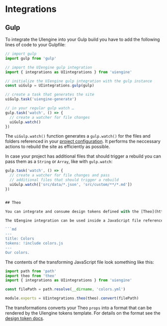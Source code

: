 # Integrations

## Gulp

To integrate the UIengine into your Gulp build you have to add the following lines of code to your Gulpfile:

```js
// import gulp
import gulp from 'gulp'

// import the UIengine gulp integration
import { integrations as UIintegrations } from 'uiengine'

// initialize the UIengine gulp integration with the gulp instance
const uiGulp = UIintegrations.gulp(gulp)

// create a task that generates the site
uiGulp.task('uiengine-generate')

// in your regular gulp watch …
gulp.task('watch', () => {
  // create a watcher for file changes
  uiGulp.watch()
})
```

The `uiGulp.watch()` function generates a `gulp.watch()` for the files and folders referenced in your [project configuration](./config.md).
It performs the neccessary actions to rebuild the site as efficiently as possible.

In case your project has additional files that should trigger a rebuild you can pass them as a `String` or `Array`, like with `gulp.watch`:

```js
gulp.task('watch', () => {
  // create a watcher for file changes and pass
  // additional files that should trigger a rebuild
  uiGulp.watch(['src/data/*.json', 'src/custom/**/*.md'])
})


## Theo

You can integrate and consume design tokens defined with the [Theo](https://github.com/salesforce-ux/theo#spec) tokens spec.

The UIengine integration can be used inside a JavaScript file referenced in the `tokens` attribute:

```md
---
title: Colors
tokens: !include colors.js
---
Our colors.
```

The contents of the transforming JavaScript file look something like this:

```js
import path from 'path'
import theo from 'theo'
import { integrations as UIintegrations } from 'uiengine'

const filePath = path.resolve(__dirname, 'colors.yml')

module.exports = UIintegrations.theo(theo).convert(filePath)
```

The transformations converts your Theo `props` into a format that can be rendered by the UIengine tokens template.
For details on the format see the [design token docs](./design-tokens.md).
